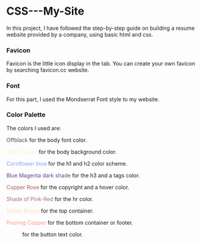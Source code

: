 # CSS---My-Site

In this project, I have followed the step-by-step guide on building a resume website provided by a company, using basic html and css.

### Favicon

Favicon is the little icon display in the tab. You can create your own favicon by searching favicon.cc website.

### Font

For this part, I used the Mondserrat Font style to my website.

### Color Palette

The colors I used are: 

<span style="color: #40514E"> Offblack </span> for the body font color.

<span style="color: #FFF2CC"> Pale Orange </span> for the body background color.

<span style="color: #7F9FFF"> Cornflower blue</span> for the h1 and h2 color scheme.

<span style="color: #674188"> Blue Magenta dark shade </span> for the h3 and a tags color.

<span style="color: #A75D5D"> Copper Rose </span> for the copyright and a hover color.

<span style="color: #A7727D"> Shade of Pink-Red </span> for the hr color.

<span style="color: #FFDEB4"> Sandy Beach </span> for the top container.

<span style="color: #FA9884"> Pouring Copper </span> for the bottom container or footer.

<span style="color: #ffffff"> White </span> for the button text color. 

